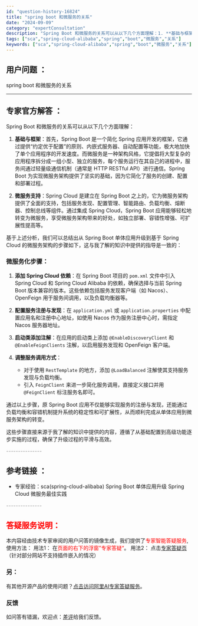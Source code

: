 ```yaml
---
id: "question-history-16824"
title: "spring boot 和微服务的关系"
date: "2024-09-09"
category: "expertConsultation"
description: "Spring Boot 和微服务的关系可以从以下几个方面理解：1. **基础与框架**：首先，Spring Boot 是一个简化 Spring 应用开发的框架，它通过提供“约定优于配置”的原则、内嵌式服务器、自动配置等功能，极大地加快了单个应用程序的开发速度。而微服务是一种架构风格，它提倡将大型复杂"
tags: ["sca","spring-cloud-alibaba","spring","boot","微服务","关系"]
keywords: ["sca","spring-cloud-alibaba","spring","boot","微服务","关系"]
---
```


## 用户问题 ： 
 spring boot 和微服务的关系  

---------------
## 专家官方解答 ：

Spring Boot 和微服务的关系可以从以下几个方面理解：

1. **基础与框架**：首先，Spring Boot 是一个简化 Spring 应用开发的框架，它通过提供“约定优于配置”的原则、内嵌式服务器、自动配置等功能，极大地加快了单个应用程序的开发速度。而微服务是一种架构风格，它提倡将大型复杂的应用程序拆分成一组小型、独立的服务，每个服务运行在其自己的进程中，服务间通过轻量级通信机制（通常是 HTTP RESTful API）进行通信。Spring Boot 为实现微服务架构提供了坚实的基础，因为它简化了服务的创建、配置和部署过程。

2. **微服务支持**：Spring Cloud 是建立在 Spring Boot 之上的，它为微服务架构提供了全面的支持，包括服务发现、配置管理、智能路由、负载均衡、熔断器、控制总线等组件。通过集成 Spring Cloud，Spring Boot 应用能够轻松地转变为微服务，享受微服务架构带来的好处，如独立部署、容错性增强、可扩展性提高等。

基于上述分析，我们可以总结出从 Spring Boot 单体应用升级到基于 Spring Cloud 的微服务架构的步骤如下，这与我了解的知识中提供的指导是一致的：

### 微服务化步骤：

1. **添加 Spring Cloud 依赖**：在 Spring Boot 项目的 `pom.xml` 文件中引入 Spring Cloud 和 Spring Cloud Alibaba 的依赖，确保选择与当前 Spring Boot 版本兼容的版本。这些依赖包括服务发现客户端（如 Nacos）、OpenFeign 用于服务间调用，以及负载均衡器等。

2. **配置服务注册与发现**：在 `application.yml` 或 `application.properties` 中配置应用名和注册中心地址，如使用 Nacos 作为服务注册中心时，需指定 Nacos 服务器地址。

3. **启动类添加注解**：在应用的启动类上添加 `@EnableDiscoveryClient` 和 `@EnableFeignClients` 注解，以启用服务发现和 OpenFeign 客户端。

4. **调整服务调用方式**：
   - 对于使用 `RestTemplate` 的地方，添加 `@LoadBalanced` 注解使其支持服务发现与负载均衡。
   - 引入 `FeignClient` 来进一步简化服务调用，直接定义接口并用 `@FeignClient` 标注服务名即可。

通过以上步骤，原 Spring Boot 应用不仅能够实现服务的注册与发现，还能通过负载均衡和容错机制提升系统的稳定性和可扩展性，从而顺利完成从单体应用到微服务架构的转变。

这些步骤直接来源于我了解的知识中提供的内容，遵循了从基础配置到高级功能逐步实施的过程，确保了升级过程的平滑与高效。


<font color="#949494">---------------</font> 


## 参考链接 ：

* 专家经验：sca(spring-cloud-alibaba) Spring Boot 单体应用升级 Spring Cloud 微服务最佳实践 


 <font color="#949494">---------------</font> 
 


## <font color="#FF0000">答疑服务说明：</font> 

本内容经由技术专家审阅的用户问答的镜像生成，我们提供了<font color="#FF0000">专家智能答疑服务</font>,使用方法：
用法1： 在<font color="#FF0000">页面的右下的浮窗”专家答疑“</font>。
用法2： 点击[专家答疑页](https://answer.opensource.alibaba.com/docs/intro)（针对部分网站不支持插件嵌入的情况）
### 另：


有其他开源产品的使用问题？[点击访问阿里AI专家答疑服务](https://answer.opensource.alibaba.com/docs/intro)。
### 反馈
如问答有错漏，欢迎点：[差评](https://ai.nacos.io/user/feedbackByEnhancerGradePOJOID?enhancerGradePOJOId=16858)给我们反馈。

